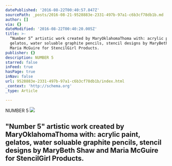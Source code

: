 ```yaml
---
datePublished: '2016-08-22T00:40:57.847Z'
sourcePath: _posts/2016-08-21-9528883e-2331-497b-97a1-c6b3cf78db1b.md
author: []
via: {}
dateModified: '2016-08-22T00:40:20.005Z'
title: >-
  “Number 5” artistic work created by MaryOklahomaThoma with: acrylic paint,
  gelatos, water soluable graphite pencils, stencil designs by MaryBeth Shaw and
  Maria McGuire for StencilGirl Products.
publisher: {}
description: NUMBER 5
starred: false
inFeed: true
hasPage: true
inNav: false
url: 9528883e-2331-497b-97a1-c6b3cf78db1b/index.html
_context: 'http://schema.org'
_type: Article

---
```

NUMBER 5
![](https://the-grid-user-content.s3-us-west-2.amazonaws.com/108a9cb7-71d2-4618-a810-41dbcbaf9d76.jpg)

## "Number 5" artistic work created by MaryOklahomaThoma with: acrylic paint, gelatos, water soluable graphite pencils, stencil designs by MaryBeth Shaw and Maria McGuire for StencilGirl Products.